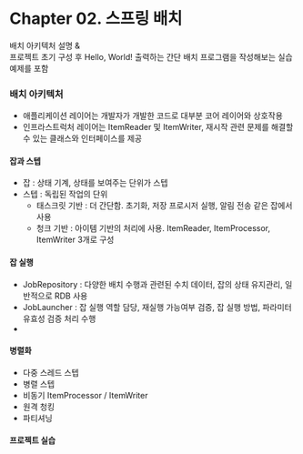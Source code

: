 # Chapter 02. 스프링 배치

배치 아키텍처 설명 &  
프로젝트 초기 구성 후 Hello, World! 출력하는 간단 배치 프로그램을 작성해보는 실습 예제를 포함

### 배치 아키텍처
- 애플리케이션 레이어는 개발자가 개발한 코드로 대부분 코어 레이어와 상호작용
- 인프라스트럭처 레이어는 ItemReader 및 ItemWriter, 재시작 관련 문제를 해결할 수 있는 클래스와 인터페이스를 제공
#### 잡과 스텝
- 잡 : 상태 기계, 상태를 보여주는 단위가 스텝
- 스텝 : 독립된 작업의 단위
  - 태스크릿 기반 : 더 간단함.  초기화, 저장 프로시저 실행, 알림 전송 같은 잡에서 사용
  - 청크 기반 : 아이템 기반의 처리에 사용. ItemReader, ItemProcessor, ItemWriter 3개로 구성
#### 잡 실행
- JobRepository : 다양한 배치 수행과 관련된 수치 데이터, 잡의 상태 유지관리, 일반적으로 RDB 사용
- JobLauncher : 잡 실행 역할 담당, 재실행 가능여부 검증, 잡 실행 방법, 파라미터 유효성 검증 처리 수행
- 
#### 병렬화
- 다중 스레드 스텝
- 병렬 스텝
- 비동기 ItemProcessor / ItemWriter
- 원격 청킹
- 파티셔닝
#### 프로젝트 실습
